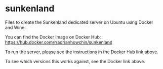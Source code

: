 # sunkenland
Files to create the Sunkenland dedicated server on Ubuntu using Docker and Wine.

You can find the Docker image on Docker Hub:
https://hub.docker.com/r/adrianhowchin/sunkenland

To run the server, please see the instructions in the Docker Hub link above.

To see which versions this works against, see the Docker link above.
